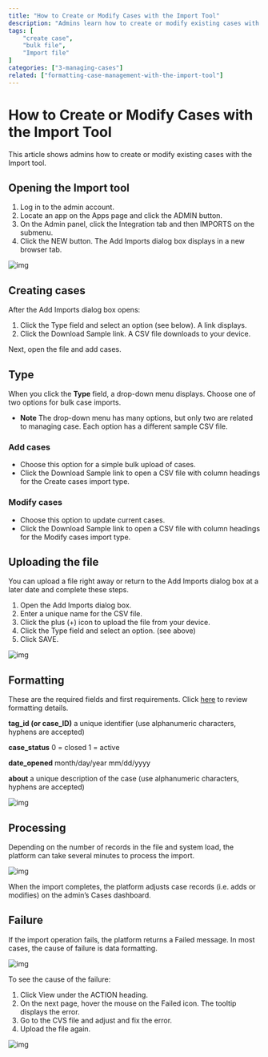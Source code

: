 ```yaml
---
title: "How to Create or Modify Cases with the Import Tool"
description: "Admins learn how to create or modify existing cases with the Import tool."
tags: [
    "create case",
    "bulk file",
    "Import file"
]
categories: ["3-managing-cases"]
related: ["formatting-case-management-with-the-import-tool"]
---
```

# How to Create or Modify Cases with the Import Tool
This article shows admins how to create or modify existing cases with the Import tool.

## Opening the Import tool

1. Log in to the admin account.
2. Locate an app on the Apps page and click the ADMIN button.
3. On the Admin panel, click the Integration tab and then IMPORTS on the submenu.
4. Click the NEW button. The Add Imports dialog box displays in a new browser tab.

![img](/images/import-3.png)

## Creating cases
After the Add Imports dialog box opens:

1. Click the Type field and select an option (see below). A link displays.
2. Click the Download Sample link. A CSV file downloads to your device.

Next, open the file and add cases.

## Type
When you click the **Type** field, a drop-down menu displays. Choose one of two options for bulk case imports.

* **Note**  The drop-down menu has many options, but only two are related to managing case. Each option has a different sample CSV file.

### Add cases
* Choose this option for a simple bulk upload of cases. 
* Click the Download Sample link to open a CSV file with column headings for the Create cases import type.


### Modify cases
* Choose this option to update current cases. 
* Click the Download Sample link to open a CSV file with column headings for the Modify cases import type.


## Uploading the file
You can upload a file right away or return to the Add Imports dialog box at a later date and complete these steps.

1. Open the Add Imports dialog box.
2. Enter a unique name for the CSV file.
3. Click the plus (+) icon to upload the file from your device.
4. Click the Type field and select an option. (see above)
5. Click SAVE.

![img](/images/import-case-2.png)

## Formatting
These are the required fields and first requirements. Click <a href="docs/create-formatting-case-management-data-with-the-import-tool" target="_blank">here</a> to review formatting details. 

**tag_id (or case_ID)**
a unique identifier (use alphanumeric characters, hyphens are accepted)

**case_status**
0 = closed
1 = active

**date_opened**
month/day/year
mm/dd/yyyy

**about**
a unique description of the case (use alphanumeric characters, hyphens are accepted)

![img](/images/create-case-8.png)

## Processing
Depending on the number of records in the file and system load, the platform can take several minutes to process the import.  

![img](/images/create-case-9.png)

When the import completes, the platform adjusts case records (i.e. adds or modifies) on the admin’s Cases dashboard.

## Failure

If the import operation fails, the platform returns a Failed message. In most cases, the cause of failure is data formatting.

![img](/images/create-case-10.png)

To see the cause of the failure:

1. Click View under the ACTION heading.
2. On the next page, hover the mouse on the Failed icon. The tooltip displays the error.
3. Go to the CVS file and adjust and fix the error.
4. Upload the file again.

![img](/images/create-case-11.png)
